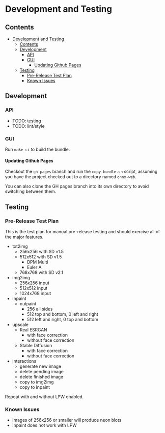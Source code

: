 # Development and Testing

## Contents

- [Development and Testing](#development-and-testing)
  - [Contents](#contents)
  - [Development](#development)
    - [API](#api)
    - [GUI](#gui)
      - [Updating Github Pages](#updating-github-pages)
  - [Testing](#testing)
    - [Pre-Release Test Plan](#pre-release-test-plan)
    - [Known Issues](#known-issues)

## Development

### API

- TODO: testing
- TODO: lint/style

### GUI

Run `make ci` to build the bundle.

#### Updating Github Pages

Checkout the `gh-pages` branch and run the `copy-bundle.sh` script, assuming you have the project
checked out to a directory named `onnx-web`.

You can also clone the GH pages branch into its own directory to avoid switching between them.

## Testing

### Pre-Release Test Plan

This is the test plan for manual pre-release testing and should exercise all of the major features.

- txt2img
  - 256x256 with SD v1.5
  - 512x512 with SD v1.5
    - DPM Multi
    - Euler A
  - 768x768 with SD v2.1
- img2img
  - 256x256 input
  - 512x512 input
  - 1024x768 input
- inpaint
  - outpaint
    - 256 all sides
    - 512 top and bottom, 0 left and right
    - 512 left and right, 0 top and bottom
- upscale
  - Real ESRGAN
    - with face correction
    - without face correction
  - Stable Diffusion
    - with face correction
    - without face correction
- interactions
  - generate new image
  - delete pending image
  - delete finished image
  - copy to img2img
  - copy to inpaint

Repeat with and without LPW enabled.

### Known Issues

- images of 256x256 or smaller will produce neon blots
- inpaint does not work with LPW
